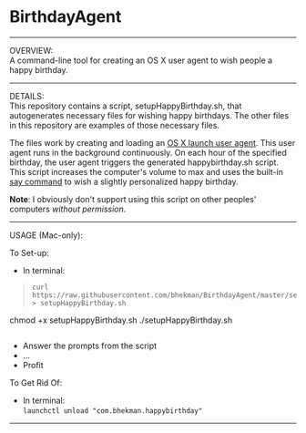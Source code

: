 # BirthdayAgent

***

OVERVIEW:  
A command-line tool for creating an OS X user agent to wish people a happy birthday.

***

DETAILS:  
This repository contains a script, setupHappyBirthday.sh, that autogenerates necessary files for wishing happy birthdays. The other files in this repository are examples of those necessary files.

The files work by creating and loading an [OS X launch user agent](http://launchd.info/). This user agent runs in the background continuously. On each hour of the specified birthday, the user agent triggers the generated happybirthday.sh script. This script increases the computer's volume to max and uses the built-in [say command](https://developer.apple.com/library/mac/documentation/Darwin/Reference/ManPages/man1/say.1.html) to wish a slightly personalized happy birthday.

**Note**: I obviously don't support using this script on other peoples' computers *without permission*.

***

USAGE (Mac-only):  

To Set-up:

- In terminal:
> ```
> curl https://raw.githubusercontent.com/bhekman/BirthdayAgent/master/setupHappyBirthday.sh > setupHappyBirthday.sh
  chmod +x setupHappyBirthday.sh
  ./setupHappyBirthday.sh
> ```

- Answer the prompts from the script
- ...
- Profit

To Get Rid Of:

- In terminal:  
```launchctl unload "com.bhekman.happybirthday"```

***

